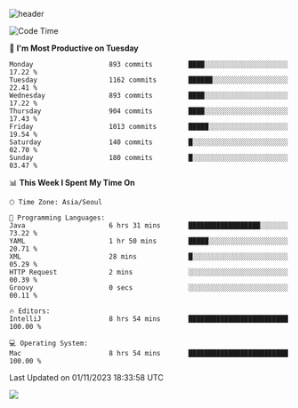 ![header](https://capsule-render.vercel.app/api?type=Egg&color=timeAuto&height=300&section=header&text=PoPo&fontSize=90&animation=fadeIn)

  <!--START_SECTION:waka-->
![Code Time](http://img.shields.io/badge/Code%20Time-1%2C255%20hrs%209%20mins-blue)

📅 **I'm Most Productive on Tuesday** 

```text
Monday                   893 commits         ████░░░░░░░░░░░░░░░░░░░░░   17.22 % 
Tuesday                  1162 commits        ██████░░░░░░░░░░░░░░░░░░░   22.41 % 
Wednesday                893 commits         ████░░░░░░░░░░░░░░░░░░░░░   17.22 % 
Thursday                 904 commits         ████░░░░░░░░░░░░░░░░░░░░░   17.43 % 
Friday                   1013 commits        █████░░░░░░░░░░░░░░░░░░░░   19.54 % 
Saturday                 140 commits         █░░░░░░░░░░░░░░░░░░░░░░░░   02.70 % 
Sunday                   180 commits         █░░░░░░░░░░░░░░░░░░░░░░░░   03.47 % 
```


📊 **This Week I Spent My Time On** 

```text
🕑︎ Time Zone: Asia/Seoul

💬 Programming Languages: 
Java                     6 hrs 31 mins       ██████████████████░░░░░░░   73.22 % 
YAML                     1 hr 50 mins        █████░░░░░░░░░░░░░░░░░░░░   20.71 % 
XML                      28 mins             █░░░░░░░░░░░░░░░░░░░░░░░░   05.29 % 
HTTP Request             2 mins              ░░░░░░░░░░░░░░░░░░░░░░░░░   00.39 % 
Groovy                   0 secs              ░░░░░░░░░░░░░░░░░░░░░░░░░   00.11 % 

🔥 Editors: 
IntelliJ                 8 hrs 54 mins       █████████████████████████   100.00 % 

💻 Operating System: 
Mac                      8 hrs 54 mins       █████████████████████████   100.00 % 
```


 Last Updated on 01/11/2023 18:33:58 UTC
<!--END_SECTION:waka-->



<img src="https://capsule-render.vercel.app/api?type=Egg&color=timeAuto&height=300&section=footer&text=PoPo&fontSize=90&animation=fadeIn&reversal=true" />
